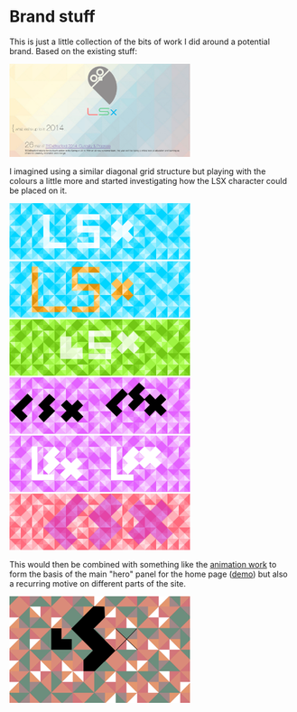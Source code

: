 # Brand stuff

This is just a little collection of the bits of work I did around a potential brand. Based on the existing stuff:

<img src="https://raw.githubusercontent.com/morganesque/lsx/master/brand/current-lsx.png" width="320"/>

I imagined using a similar diagonal grid structure but playing with the colours a little more and started investigating how the LSX character could be placed on it.

<img src="https://raw.githubusercontent.com/morganesque/lsx/master/brand/one.png" width="320"/>

<img src="https://raw.githubusercontent.com/morganesque/lsx/master/brand/one_a.png" width="320"/>

<img src="https://raw.githubusercontent.com/morganesque/lsx/master/brand/two.png" width="320"/>

<img src="https://raw.githubusercontent.com/morganesque/lsx/master/brand/tre.png" width="320"/>

<img src="https://raw.githubusercontent.com/morganesque/lsx/master/brand/tre_a.png" width="320"/>

<img src="https://raw.githubusercontent.com/morganesque/lsx/master/brand/for.png" width="320"/>

This would then be combined with something like the [animation work](http://morganesque.com/lsx/animation/) to form the basis of the main "hero" panel for the home page ([demo](http://morganesque.com/lsx/webdesign/build/)) but also a recurring motive on different parts of the site.

[<img src="https://raw.githubusercontent.com/morganesque/lsx/master/brand/pattern-logo.png" width="320"/>](http://morganesque.com/lsx/animation/)
